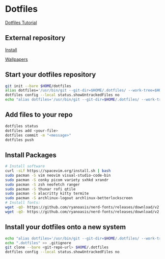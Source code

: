 # Dotfiles

[Dotfiles Tutorial](https://www.atlassian.com/git/tutorials/dotfiles)

## External repository

[Install](https://gitlab.com/AlbertoVf1/arco-install)

[Wallpapers](https://gitlab.com/AlbertoVf1/wallpapers)

## Start your dotfiles repository

```bash
git init --bare $HOME/dotfiles
alias dotfiles='/usr/bin/git --git-dir=$HOME/.dotfiles/ --work-tree=$HOME'
dotfiles config --local status.showUntrackedFiles no
echo "alias dotfiles='/usr/bin/git --git-dir=$HOME/.dotfiles/ --work-tree=$HOME'" >> $HOME/.bash
```

## Add files to your repo

```bash
dotfiles status
dotfiles add <your-file>
dotfiles commit -m "<message>"
dotfiles push
```

## Install Packages

```bash
# Install software
curl -sLf https://spacevim.org/install.sh | bash
sudo pacman -S vim neovim visual-studio-code-bin
sudo pacman -S conky picom variety sxhkd xrandr
sudo pacman -S zsh neofetch ranger
sudo pacman -S thunar rofi qtile
sudo pacman -S alacritty kitty termite
sudo pacman -S archlinux-logout archlinux-betterlockscreen
# Install fonts:
wget -qO- https://github.com/ryanoasis/nerd-fonts/releases/download/v2.1.0/CascadiaCode.zip | bsdtar -xvf- && mv *.ttf /usr/share/fonts/TTF/
wget -qO- https://github.com/ryanoasis/nerd-fonts/releases/download/v2.1.0/FantasqueSansMono.zip | bsdtar -xvf- && mv *.ttf /usr/share/fonts/TTF/

```

## Install your dotfiles onto a new system

```bash
echo "alias dotfiles='/usr/bin/git --git-dir=$HOME/.dotfiles/ --work-tree=$HOME'" >> $HOME/.bash
echo ".dotfiles" >> .gitignore
git clone --bare <git-repo-url> $HOME/.dotfiles
dotfiles config --local status.showUntrackedFiles no
```
